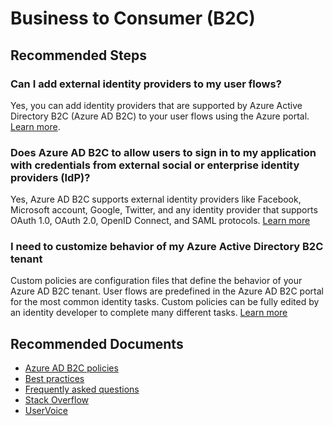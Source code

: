 <properties
  pagetitle="Business to Consumer (B2C)"
  service=""
  resource=""
  ms.author="nishring"
  selfhelptype="Generic"
  supporttopicids="32633318"
  resourcetags=""
  productpesids="16580"
  cloudenvironments="public,fairfax,mooncake,usnat,ussec,blackforest"
  disableclouds=""
  articleid="82c180ad-5697-4040-a377-b6f678dba87f"
  ownershipid="AzureIdentity_B2C" 
 />
# Business to Consumer (B2C)

## **Recommended Steps**

### **Can I add external identity providers to my user flows?** 
Yes, you can add identity providers that are supported by Azure Active Directory B2C (Azure AD B2C) to your user flows using the Azure portal. [Learn more](https://docs.microsoft.com/azure/active-directory-b2c/tutorial-add-identity-providers).


### **Does Azure AD B2C to allow users to sign in to my application with credentials from external social or enterprise identity providers (IdP)?**

Yes, Azure AD B2C supports external identity providers like Facebook, Microsoft account, Google, Twitter, and any identity provider that supports OAuth 1.0, OAuth 2.0, OpenID Connect, and SAML protocols. [Learn more](https://docs.microsoft.com/azure/active-directory-b2c/add-identity-provider#select-an-identity-provider)

### **I need to customize behavior of my Azure Active Directory B2C tenant**

Custom policies are configuration files that define the behavior of your Azure AD B2C tenant. User flows are predefined in the Azure AD B2C portal for the most common identity tasks. Custom policies can be fully edited by an identity developer to complete many different tasks. [Learn more](https://docs.microsoft.com/azure/active-directory-b2c/custom-policy-overview)


## **Recommended Documents**

* [Azure AD B2C policies](https://docs.microsoft.com/azure/active-directory-b2c/active-directory-b2c-reference-policies)
* [Best practices](https://docs.microsoft.com/azure/active-directory-b2c/best-practices)
* [Frequently asked questions](https://docs.microsoft.com/azure/active-directory-b2c/active-directory-b2c-faqs)
* [Stack Overflow](http://stackoverflow.com/questions/tagged/azure-ad-b2c)
* [UserVoice](https://feedback.azure.com/forums/169401-azure-active-directory/category/160596-b2c)

